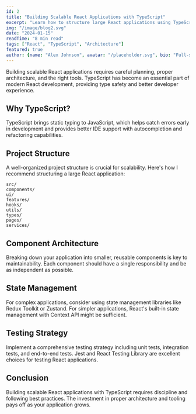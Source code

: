 ```yaml
---
id: 2
title: "Building Scalable React Applications with TypeScript"
excerpt: "Learn how to structure large React applications using TypeScript, custom hooks, and modern patterns for maintainable code."
img: "/image/blog2.svg"
date: "2024-01-15"
readTime: "8 min read"
tags: ["React", "TypeScript", "Architecture"]
featured: true
author: {name: "Alex Johnson", avatar: "/placeholder.svg", bio: "Full-stack developer with 8+ years of experience"}
---
```

<p>Building scalable React applications requires careful planning, proper architecture, and the right tools. TypeScript has become an essential part of modern React development, providing type safety and better developer experience.</p>
<h2>Why TypeScript?</h2>
<p>TypeScript brings static typing to JavaScript, which helps catch errors early in development and provides better IDE support with autocompletion and refactoring capabilities.</p>
<h2>Project Structure</h2>
<p>A well-organized project structure is crucial for scalability. Here's how I recommend structuring a large React application:</p>
<pre><code>src/
components/
ui/
features/
hooks/
utils/
types/
pages/
services/
</code></pre>
<h2>Component Architecture</h2>
<p>Breaking down your application into smaller, reusable components is key to maintainability. Each component should have a single responsibility and be as independent as possible.</p>
<h2>State Management</h2>
<p>For complex applications, consider using state management libraries like Redux Toolkit or Zustand. For simpler applications, React's built-in state management with Context API might be sufficient.</p>
<h2>Testing Strategy</h2>
<p>Implement a comprehensive testing strategy including unit tests, integration tests, and end-to-end tests. Jest and React Testing Library are excellent choices for testing React applications.</p>
<h2>Conclusion</h2>
<p>Building scalable React applications with TypeScript requires discipline and following best practices. The investment in proper architecture and tooling pays off as your application grows.</p>